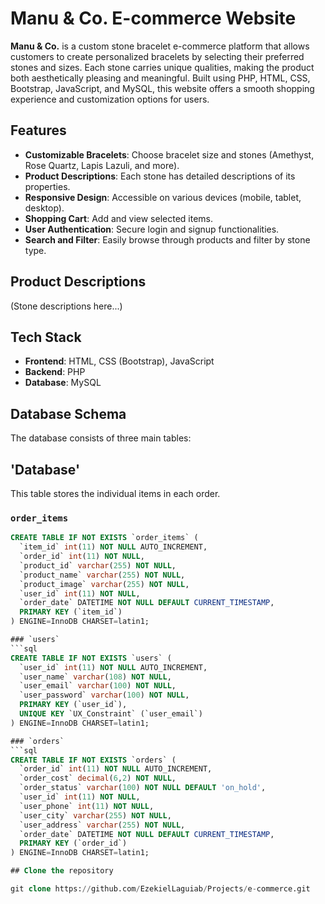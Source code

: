 # Manu & Co. E-commerce Website

**Manu & Co.** is a custom stone bracelet e-commerce platform that allows customers to create personalized bracelets by selecting their preferred stones and sizes. Each stone carries unique qualities, making the product both aesthetically pleasing and meaningful. Built using PHP, HTML, CSS, Bootstrap, JavaScript, and MySQL, this website offers a smooth shopping experience and customization options for users.

## Features

- **Customizable Bracelets**: Choose bracelet size and stones (Amethyst, Rose Quartz, Lapis Lazuli, and more).
- **Product Descriptions**: Each stone has detailed descriptions of its properties.
- **Responsive Design**: Accessible on various devices (mobile, tablet, desktop).
- **Shopping Cart**: Add and view selected items.
- **User Authentication**: Secure login and signup functionalities.
- **Search and Filter**: Easily browse through products and filter by stone type.

## Product Descriptions

(Stone descriptions here...)

## Tech Stack

- **Frontend**: HTML, CSS (Bootstrap), JavaScript
- **Backend**: PHP
- **Database**: MySQL

## Database Schema

The database consists of three main tables:

## 'Database'
This table stores the individual items in each order.

### `order_items`
```sql
CREATE TABLE IF NOT EXISTS `order_items` (
  `item_id` int(11) NOT NULL AUTO_INCREMENT,
  `order_id` int(11) NOT NULL,
  `product_id` varchar(255) NOT NULL,
  `product_name` varchar(255) NOT NULL,
  `product_image` varchar(255) NOT NULL,
  `user_id` int(11) NOT NULL,
  `order_date` DATETIME NOT NULL DEFAULT CURRENT_TIMESTAMP,
  PRIMARY KEY (`item_id`)
) ENGINE=InnoDB CHARSET=latin1;

### `users`
```sql
CREATE TABLE IF NOT EXISTS `users` (
  `user_id` int(11) NOT NULL AUTO_INCREMENT,
  `user_name` varchar(108) NOT NULL,
  `user_email` varchar(100) NOT NULL,
  `user_password` varchar(100) NOT NULL,
  PRIMARY KEY (`user_id`),
  UNIQUE KEY `UX_Constraint` (`user_email`)
) ENGINE=InnoDB CHARSET=latin1;

### `orders`
```sql
CREATE TABLE IF NOT EXISTS `orders` (
  `order_id` int(11) NOT NULL AUTO_INCREMENT,
  `order_cost` decimal(6,2) NOT NULL,
  `order_status` varchar(100) NOT NULL DEFAULT 'on_hold',
  `user_id` int(11) NOT NULL,
  `user_phone` int(11) NOT NULL,
  `user_city` varchar(255) NOT NULL,
  `user_address` varchar(255) NOT NULL,
  `order_date` DATETIME NOT NULL DEFAULT CURRENT_TIMESTAMP,
  PRIMARY KEY (`order_id`)
) ENGINE=InnoDB CHARSET=latin1;

## Clone the repository

git clone https://github.com/EzekielLaguiab/Projects/e-commerce.git

